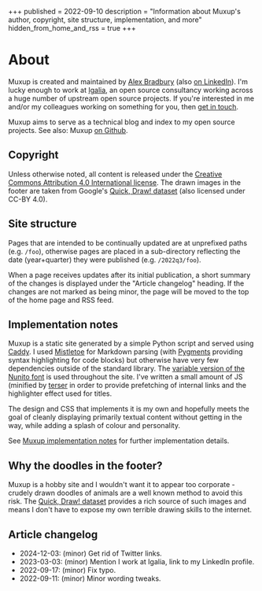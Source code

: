 +++
published = 2022-09-10
description = "Information about Muxup's author, copyright, site structure, implementation, and more"
hidden_from_home_and_rss = true
+++
# About

Muxup is created and maintained by [Alex
Bradbury](https://bsky.app/profile/asbradbury.org) (also [on
LinkedIn](https://www.linkedin.com/in/alex-bradbury/)). I'm lucky enough to
work at [Igalia](https://www.igalia.com/), an open source consultancy working
across a huge number of upstream open source projects. If you're interested in
me and/or my colleagues working on something for you, then [get in
touch](https://www.igalia.com/contact/).

Muxup aims to serve as a technical blog and index to my open source projects.
See also: Muxup [on Github](https://github.com/muxup).

## Copyright

Unless otherwise noted, all content is released under the [Creative Commons
Attribution 4.0 International
license](https://creativecommons.org/licenses/by/4.0/). The drawn images in
the footer are taken from Google's [Quick, Draw!
dataset](https://github.com/googlecreativelab/quickdraw-dataset) (also
licensed under CC-BY 4.0).

## Site structure

Pages that are intended to be continually updated are at unprefixed paths
(e.g. `/foo`), otherwise pages are placed in a sub-directory reflecting the
date (year+quarter) they were published (e.g. `/2022q3/foo`).

When a page receives updates after its initial publication, a short summary of
the changes is displayed under the "Article changelog" heading. If the changes
are not marked as being minor, the page will be moved to the top of the home
page and RSS feed.

## Implementation notes

Muxup is a static site generated by a simple Python script and served using
[Caddy](https://caddyserver.com/). I used
[Mistletoe](https://github.com/miyuchina/mistletoe) for Markdown parsing (with
[Pygments](https://pygments.org/) providing syntax highlighting for code
blocks) but otherwise have very few dependencies outside of the standard
library. The [variable version of the Nunito
font](https://github.com/googlefonts/nunito/tree/main/fonts/variable) is used
throughout the site. I've written a small amount of JS (minified by
[terser](https://github.com/terser/terser) in order to provide prefetching of
internal links and the highlighter effect used for titles.

The design and CSS that implements it is my own and hopefully meets the goal
of cleanly displaying primarily textual content without getting in the way,
while adding a splash of colour and personality.

See [Muxup implementation notes](/pages/2022q3/muxup-implementation-notes.md)
for further implementation details.

## Why the doodles in the footer?

Muxup is a hobby site and I wouldn't want it to appear too corporate - crudely
drawn doodles of animals are a well known method to avoid this risk. The
[Quick, Draw!
dataset](https://github.com/googlecreativelab/quickdraw-dataset) provides a
rich source of such images and means I don't have to expose my own terrible
drawing skills to the internet.

## Article changelog
* 2024-12-03: (minor) Get rid of Twitter links.
* 2023-03-03: (minor) Mention I work at Igalia, link to my LinkedIn profile.
* 2022-09-17: (minor) Fix typo.
* 2022-09-11: (minor) Minor wording tweaks.
